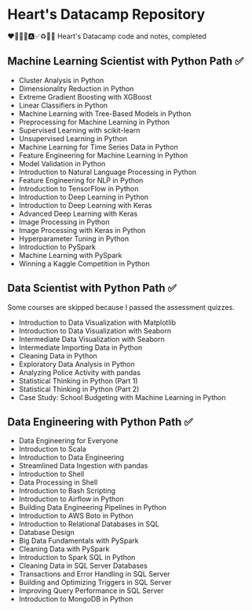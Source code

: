 # Heart's Datacamp Repository

❤💛💚💙🅰✅♻🔅💯
Heart's Datacamp code and notes, completed

## Machine Learning Scientist with Python Path ✅

- Cluster Analysis in Python
- Dimensionality Reduction in Python
- Extreme Gradient Boosting with XGBoost
- Linear Classifiers in Python
- Machine Learning with Tree-Based Models in Python
- Preprocessing for Machine Learning in Python
- Supervised Learning with scikit-learn
- Unsupervised Learning in Python
- Machine Learning for Time Series Data in Python
- Feature Engineering for Machine Learning in Python
- Model Validation in Python
- Introduction to Natural Language Processing in Python
- Feature Engineering for NLP in Python
- Introduction to TensorFlow in Python
- Introduction to Deep Learning in Python
- Introduction to Deep Learning with Keras
- Advanced Deep Learning with Keras
- Image Processing in Python
- Image Processing with Keras in Python
- Hyperparameter Tuning in Python
- Introduction to PySpark
- Machine Learning with PySpark
- Winning a Kaggle Competition in Python

## Data Scientist with Python Path ✅

Some courses are skipped because I passed the assessment quizzes.

- Introduction to Data Visualization with Matplotlib
- Introduction to Data Visualization with Seaborn
- Intermediate Data Visualization with Seaborn
- Intermediate Importing Data in Python
- Cleaning Data in Python
- Exploratory Data Analysis in Python
- Analyzing Police Activity with pandas
- Statistical Thinking in Python (Part 1)
- Statistical Thinking in Python (Part 2)
- Case Study: School Budgeting with Machine Learning in Python

## Data Engineering with Python Path ✅

- Data Engineering for Everyone
- Introduction to Scala
- Introduction to Data Engineering
- Streamlined Data Ingestion with pandas
- Introduction to Shell
- Data Processing in Shell
- Introduction to Bash Scripting
- Introduction to Airflow in Python
- Building Data Engineering Pipelines in Python
- Introduction to AWS Boto in Python
- Introduction to Relational Databases in SQL
- Database Design
- Big Data Fundamentals with PySpark
- Cleaning Data with PySpark
- Introduction to Spark SQL in Python
- Cleaning Data in SQL Server Databases
- Transactions and Error Handling in SQL Server
- Building and Optimizing Triggers in SQL Server
- Improving Query Performance in SQL Server
- Introduction to MongoDB in Python
